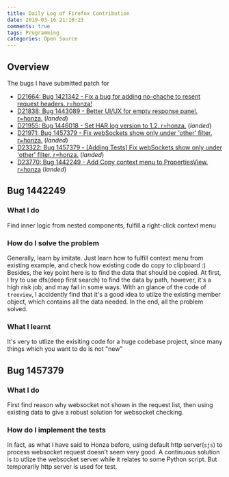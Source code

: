 ```yaml
---
title: Daily Log of Firefox Contribution
date: 2019-03-16 21:10:23
comments: true
tags: Programming
categories: Open Source
---
```


## Overview
The bugs I have submitted patch for
- [D21664: Bug 1421342 - Fix a bug for adding no-chache to resent request headers. r=honza!](https://phabricator.services.mozilla.com/D21664)
- [D21838: Bug 1443089 - Better UI/UX for empty response panel. r=honza.](https://phabricator.services.mozilla.com/D21838)  (*landed*)
- [D21955: Bug 1446018 - Set HAR log version to 1.2. r=honza.](https://phabricator.services.mozilla.com/D21955) (*landed*)
- [D21971: Bug 1457379 - Fix webSockets show only under 'other' filter. r=honza.](https://phabricator.services.mozilla.com/D21971) (*landed*)
- [D23322: Bug 1457379 - [Adding Tests] Fix webSockets show only under 'other' filter. r=honza.](https://phabricator.services.mozilla.com/D23322) (*landed*)
- [D23770: Bug 1442249 - Add Copy context menu to PropertiesView. r=honza](https://phabricator.services.mozilla.com/D23770) (*landed*)

<!-- more -->

## Bug 1442249
### What I do
Find inner logic from nested components, fulfill a right-click context menu
### How do I solve the problem
Generally, learn by imitate. Just learn how to fulfill context menu from existing example, and check how existing code do copy to clipboard :)
Besides, the key point here is to find the data that should be copied. At first, I try to use dfs(deep first search) to find the data by path, however, it's a high risk job, and may fail in some ways. With an glance of the code of `treeview`, I accidently find that it's a good idea to utilze the existing member object, which contains all the data needed. In the end, all the problem solved.
### What I learnt
It's very to utlize the exisiting code for a huge codebase project, since many things which you want to do is not "new"

## Bug 1457379
### What I do
First find reason why websocket not shown in the request list, then using existing data to give a robust solution for websocket checking.
### How do I implement the tests
In fact, as what I have said to Honza before, using default http server(`sjs`) to process websocket request doesn’t seem very good. A continuous solution is to utlize the websocket server while it relates to some Python script.
But temporarily http server is used for test. 